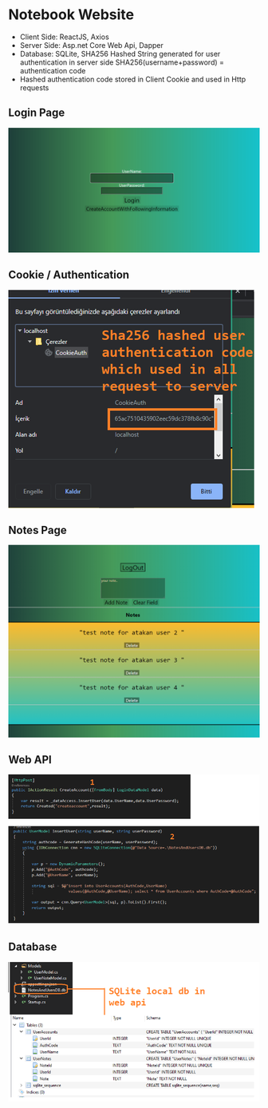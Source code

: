 

# Notebook Website

* Client Side: ReactJS, Axios
* Server Side: Asp.net Core Web Api, Dapper 
* Database: SQLite, SHA256 Hashed String generated for user authentication in server side SHA256(username+password) = authentication code
* Hashed authentication code stored in Client Cookie and used in Http requests

## Login Page
![loginpage](https://github.com/atakanertrk/reactjs-basic-template/blob/master/images/loginPage.png)
## Cookie / Authentication
![authentication](https://github.com/atakanertrk/reactjs-basic-template/blob/master/images/authentication.png)
## Notes Page
![notesPage](https://github.com/atakanertrk/reactjs-basic-template/blob/master/images/notesPage.png)
## Web API
![webapi](https://github.com/atakanertrk/reactjs-basic-template/blob/master/images/webapi.png)
## Database
![database](https://github.com/atakanertrk/reactjs-basic-template/blob/master/images/database.png)
